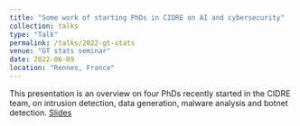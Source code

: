 ```yaml
---
title: "Some work of starting PhDs in CIDRE on AI and cybersecurity"
collection: talks
type: "Talk"
permalink: /talks/2022-gt-stats
venue: "GT stats seminar"
date: 2022-06-09
location: "Rennes, France"
---
```


This presentation is an overview on four PhDs recently started in the CIDRE team, on intrusion detection, data generation, malware analysis and botnet detection. [Slides](https://pfgimenez.github.io/files/gt-stats.pdf)
